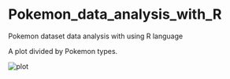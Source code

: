 # Pokemon_data_analysis_with_R
 Pokemon dataset data analysis with using R language

A plot divided by Pokemon types.

![plot](https://github.com/masanbasa3k/Pokemon_data_analysis_with_R/assets/66223190/1f178a2e-4c4f-42fc-852d-87cd6775e35e)
